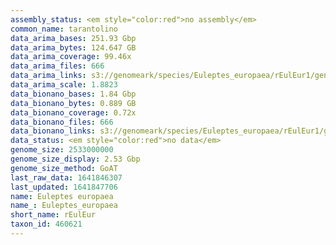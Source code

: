 ```yaml
---
assembly_status: <em style="color:red">no assembly</em>
common_name: tarantolino
data_arima_bases: 251.93 Gbp
data_arima_bytes: 124.647 GB
data_arima_coverage: 99.46x
data_arima_files: 666
data_arima_links: s3://genomeark/species/Euleptes_europaea/rEulEur1/genomic_data/arima/<br>
data_arima_scale: 1.8823
data_bionano_bases: 1.84 Gbp
data_bionano_bytes: 0.889 GB
data_bionano_coverage: 0.72x
data_bionano_files: 666
data_bionano_links: s3://genomeark/species/Euleptes_europaea/rEulEur1/genomic_data/bionano/<br>
data_status: <em style="color:red">no data</em>
genome_size: 2533000000
genome_size_display: 2.53 Gbp
genome_size_method: GoAT
last_raw_data: 1641846307
last_updated: 1641847706
name: Euleptes europaea
name_: Euleptes_europaea
short_name: rEulEur
taxon_id: 460621
---
```

